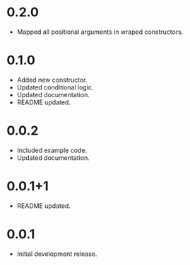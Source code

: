 # 0.2.0

* Mapped all positional arguments in wraped constructors.

# 0.1.0

* Added new constructor.
* Updated conditional logic.
* Updated documentation.
* README updated.

# 0.0.2

* Included example code.
* Updated documentation.

# 0.0.1+1

* README updated.

# 0.0.1

* Initial development release.
